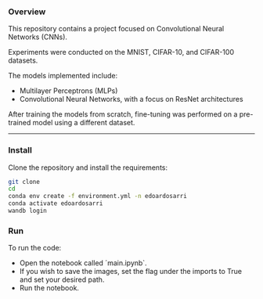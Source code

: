 ### Overview
This repository contains a project focused on Convolutional Neural Networks (CNNs).

Experiments were conducted on the MNIST, CIFAR-10, and CIFAR-100 datasets.

The models implemented include:
- Multilayer Perceptrons (MLPs)
- Convolutional Neural Networks, with a focus on ResNet architectures

After training the models from scratch, fine-tuning was performed on a pre-trained model using a different dataset.

---

### Install
Clone the repository and install the requirements:

```bash
git clone 
cd 
conda env create -f environment.yml -n edoardosarri
conda activate edoardosarri
wandb login
```

### Run
To run the code:
- Open the notebook called ´main.ipynb`.
- If you wish to save the images, set the flag under the imports to True and set your desired path.
- Run the notebook.